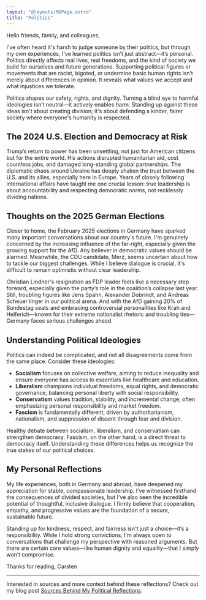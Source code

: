 ```yaml
---
layout: "@layouts/MDPage.astro"
title: "Politics"
---
```


Hello friends, family, and colleagues,

I've often heard it's harsh to judge someone by their politics, but through my own experiences, I've learned politics isn’t just abstract—it’s personal. Politics directly affects real lives, real freedoms, and the kind of society we build for ourselves and future generations. Supporting political figures or movements that are racist, bigoted, or undermine basic human rights isn’t merely about differences in opinion. It reveals what values we accept and what injustices we tolerate.

Politics shapes our safety, rights, and dignity. Turning a blind eye to harmful ideologies isn’t neutral—it actively enables harm. Standing up against these ideas isn't about creating division; it's about defending a kinder, fairer society where everyone's humanity is respected.

## The 2024 U.S. Election and Democracy at Risk

Trump’s return to power has been unsettling, not just for American citizens but for the entire world. His actions disrupted humanitarian aid, cost countless jobs, and damaged long-standing global partnerships. The diplomatic chaos around Ukraine has deeply shaken the trust between the U.S. and its allies, especially here in Europe. Years of closely following international affairs have taught me one crucial lesson: true leadership is about accountability and respecting democratic norms, not recklessly dividing nations.

## Thoughts on the 2025 German Elections

Closer to home, the February 2025 elections in Germany have sparked many important conversations about our country's future. I'm genuinely concerned by the increasing influence of the far-right, especially given the growing support for the AfD. Any believer in democratic values should be alarmed. Meanwhile, the CDU candidate, Merz, seems uncertain about how to tackle our biggest challenges. While I believe dialogue is crucial, it's difficult to remain optimistic without clear leadership.

Christian Lindner's resignation as FDP leader feels like a necessary step forward, especially given the party’s role in the coalition’s collapse last year. Still, troubling figures like Jens Spahn, Alexander Dobrindt, and Andreas Scheuer linger in our political arena. And with the AfD gaining 20% of Bundestag seats and embracing controversial personalities like Krah and Helferich—known for their extreme nationalist rhetoric and troubling ties—Germany faces serious challenges ahead.

## Understanding Political Ideologies

Politics can indeed be complicated, and not all disagreements come from the same place. Consider these ideologies:

- **Socialism** focuses on collective welfare, aiming to reduce inequality and ensure everyone has access to essentials like healthcare and education.
- **Liberalism** champions individual freedoms, equal rights, and democratic governance, balancing personal liberty with social responsibility.
- **Conservatism** values tradition, stability, and incremental change, often emphasizing personal responsibility and market freedom.
- **Fascism** is fundamentally different, driven by authoritarianism, nationalism, and suppression of dissent through fear and division.

Healthy debate between socialism, liberalism, and conservatism can strengthen democracy. Fascism, on the other hand, is a direct threat to democracy itself. Understanding these differences helps us recognize the true stakes of our political choices.

## My Personal Reflections

My life experiences, both in Germany and abroad, have deepened my appreciation for stable, compassionate leadership. I’ve witnessed firsthand the consequences of divided societies, but I've also seen the incredible potential of thoughtful, inclusive dialogue. I firmly believe that cooperation, empathy, and progressive values are the foundation of a secure, sustainable future.

Standing up for kindness, respect, and fairness isn't just a choice—it’s a responsibility. While I hold strong convictions, I'm always open to conversations that challenge my perspective with reasoned arguments. But there are certain core values—like human dignity and equality—that I simply won’t compromise.

Thanks for reading,
Carsten

---

Interested in sources and more context behind these reflections? Check out my blog post [Sources Behind My Political Reflections](/blog/sources-behind-my-political-reflections).
